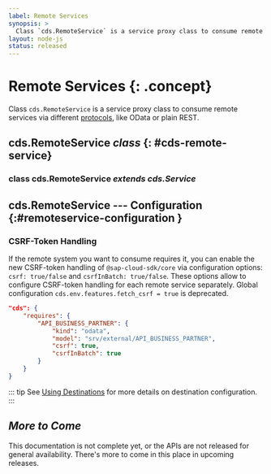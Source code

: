 ```yaml
---
label: Remote Services
synopsis: >
  Class `cds.RemoteService` is a service proxy class to consume remote services via different [protocols](protocols), like OData or plain REST.
layout: node-js
status: released
---
```

<!--- Migrated: @external/node.js/remote-services.md -> @external/node.js/remote-services.md -->

# Remote Services {: .concept}

Class `cds.RemoteService` is a service proxy class to consume remote services via different [protocols](protocols), like OData or plain REST.

<!--- {% include links-for-node.md %} -->
<!--- {% include _chapters toc="2,3" %} -->

<!--- {% assign srv = '<span style="color:grey">&#8627; </span>' %} -->
<!--- {% assign srv = '<span style="color:grey">srv</span>' %} -->


## cds.**RemoteService**  <i>  class </i> {: #cds-remote-service}

### class cds.**RemoteService**  <i>  extends cds.Service </i>

## cds.RemoteService --- Configuration {:#remoteservice-configuration }
[remoteservice configuration]: #remoteservice-configuration


<!--- {% assign tx = '<span style="color:grey">srv</span>' %} -->



### CSRF-Token Handling

If the remote system you want to consume requires it, you can enable the new CSRF-token handling of `@sap-cloud-sdk/core` via configuration options: `csrf: true/false` and `csrfInBatch: true/false`. These options allow to configure CSRF-token handling for each remote service separately. Global configuration `cds.env.features.fetch_csrf = true` is deprecated.

```json
"cds": {
    "requires": {
        "API_BUSINESS_PARTNER": {
            "kind": "odata",
            "model": "srv/external/API_BUSINESS_PARTNER",
            "csrf": true,
            "csrfInBatch": true
        }
    }
}
```
::: tip
See [Using Destinations](../guides/using-services/#using-destinations) for more details on destination configuration.
:::

##  <i>  More to Come </i>

This documentation is not complete yet, or the APIs are not released for general availability. There's more to come in this place in upcoming releases.
